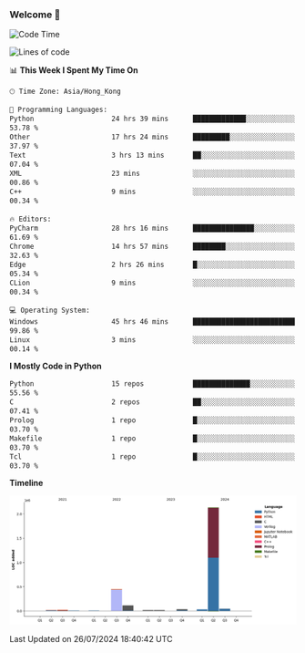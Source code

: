### Welcome 👋

<!--START_SECTION:waka-->
![Code Time](http://img.shields.io/badge/Code%20Time-441%20hrs%2051%20mins-blue)

![Lines of code](https://img.shields.io/badge/From%20Hello%20World%20I%27ve%20Written-2.8%20million%20lines%20of%20code-blue)

📊 **This Week I Spent My Time On** 

```text
🕑︎ Time Zone: Asia/Hong_Kong

💬 Programming Languages: 
Python                   24 hrs 39 mins      █████████████░░░░░░░░░░░░   53.78 % 
Other                    17 hrs 24 mins      █████████░░░░░░░░░░░░░░░░   37.97 % 
Text                     3 hrs 13 mins       ██░░░░░░░░░░░░░░░░░░░░░░░   07.04 % 
XML                      23 mins             ░░░░░░░░░░░░░░░░░░░░░░░░░   00.86 % 
C++                      9 mins              ░░░░░░░░░░░░░░░░░░░░░░░░░   00.34 % 

🔥 Editors: 
PyCharm                  28 hrs 16 mins      ███████████████░░░░░░░░░░   61.69 % 
Chrome                   14 hrs 57 mins      ████████░░░░░░░░░░░░░░░░░   32.63 % 
Edge                     2 hrs 26 mins       █░░░░░░░░░░░░░░░░░░░░░░░░   05.34 % 
CLion                    9 mins              ░░░░░░░░░░░░░░░░░░░░░░░░░   00.34 % 

💻 Operating System: 
Windows                  45 hrs 46 mins      █████████████████████████   99.86 % 
Linux                    3 mins              ░░░░░░░░░░░░░░░░░░░░░░░░░   00.14 % 
```

**I Mostly Code in Python** 

```text
Python                   15 repos            ██████████████░░░░░░░░░░░   55.56 % 
C                        2 repos             ██░░░░░░░░░░░░░░░░░░░░░░░   07.41 % 
Prolog                   1 repo              █░░░░░░░░░░░░░░░░░░░░░░░░   03.70 % 
Makefile                 1 repo              █░░░░░░░░░░░░░░░░░░░░░░░░   03.70 % 
Tcl                      1 repo              █░░░░░░░░░░░░░░░░░░░░░░░░   03.70 % 
```



**Timeline**

![Lines of Code chart](https://raw.githubusercontent.com/xhj2501/xhj2501/main/assets/bar_graph.png)


 Last Updated on 26/07/2024 18:40:42 UTC
<!--END_SECTION:waka-->



